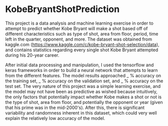 # KobeBryantShotPrediction

This project is a data analysis and machine learning exercise in order to attempt to predict whether Kobe Bryant will make a shot based off of different characteristics such as type of shot, area from floor, period, time left in the quarter, opponent, and more. The dataset was obtained from kaggle.com (https://www.kaggle.com/c/kobe-bryant-shot-selection/data), and contains statistics regarding every single shot Kobe Bryant attempted during his 20-year career. 

After initial data processing and manipulation, I used the tensorflow and keras frameworks in order to build a neural network that attempts to learn from the different features. The model results approached _ % accuracy on the training set, _ % accuracy on the validation set, and _ % accuracy on the test set. The very nature of this project was a simple learning exercise, and the model may not have been as predictive as wished because intuitively, the only factors that potentially impact whether Kobe makes a shot or not is the type of shot, area from floor, and potentially the opponent or year (given that his prime was in the mid-2000's). After this, there is significant variability and randomness inherent in this dataset, which could very well explain the relatively low accuracy of the model.
